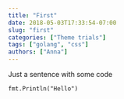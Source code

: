 ```yaml
---
title: "First"
date: 2018-05-03T17:33:54-07:00
slug: "first"
categories: ["Theme trials"]
tags: ["golang", "css"]
authors: ["Anna"]
---
```

Just a sentence with some code

``` golang
fmt.Println("Hello")
``` 
